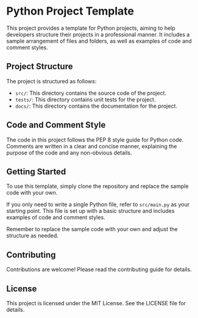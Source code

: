 # Python Project Template

This project provides a template for Python projects, aiming to help developers structure their projects in a professional manner. It includes a sample arrangement of files and folders, as well as examples of code and comment styles.

## Project Structure

The project is structured as follows:

- `src/`: This directory contains the source code of the project.
- `tests/`: This directory contains unit tests for the project.
- `docs/`: This directory contains the documentation for the project.

## Code and Comment Style

The code in this project follows the PEP 8 style guide for Python code. Comments are written in a clear and concise manner, explaining the purpose of the code and any non-obvious details.

## Getting Started

To use this template, simply clone the repository and replace the sample code with your own.

If you only need to write a single Python file, refer to `src/main.py` as your starting point. This file is set up with a basic structure and includes examples of code and comment styles.

Remember to replace the sample code with your own and adjust the structure as needed.

## Contributing

Contributions are welcome! Please read the contributing guide for details.

## License

This project is licensed under the MIT License. See the LICENSE file for details.